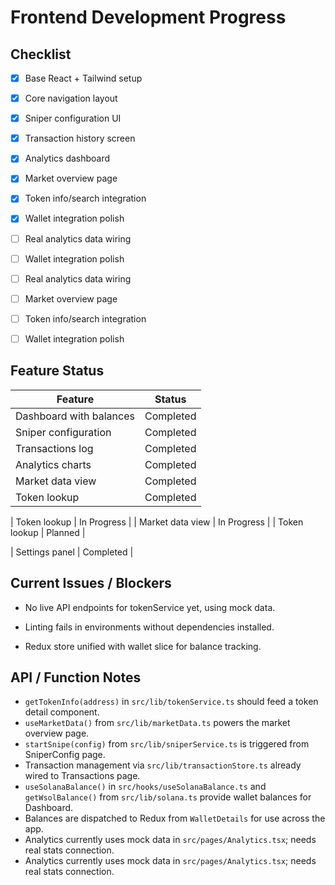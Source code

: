 # Frontend Development Progress

## Checklist

- [x] Base React + Tailwind setup
- [x] Core navigation layout
- [x] Sniper configuration UI
- [x] Transaction history screen
- [x] Analytics dashboard
- [x] Market overview page
- [x] Token info/search integration
- [x] Wallet integration polish
- [ ] Real analytics data wiring
- [ ] Wallet integration polish
- [ ] Real analytics data wiring
- [ ] Market overview page
- [ ] Token info/search integration
- [ ] Wallet integration polish


## Feature Status

| Feature | Status |
| --- | --- |
| Dashboard with balances | Completed |
| Sniper configuration | Completed |
| Transactions log | Completed |
| Analytics charts | Completed |
| Market data view | Completed |
| Token lookup | Completed |

| Token lookup | In Progress |
| Market data view | In Progress |
| Token lookup | Planned |

| Settings panel | Completed |

## Current Issues / Blockers

- No live API endpoints for tokenService yet, using mock data.
- Linting fails in environments without dependencies installed.

- Redux store unified with wallet slice for balance tracking.


## API / Function Notes

- `getTokenInfo(address)` in `src/lib/tokenService.ts` should feed a token detail component.
- `useMarketData()` from `src/lib/marketData.ts` powers the market overview page.
- `startSnipe(config)` from `src/lib/sniperService.ts` is triggered from SniperConfig page.
- Transaction management via `src/lib/transactionStore.ts` already wired to Transactions page.
- `useSolanaBalance()` in `src/hooks/useSolanaBalance.ts` and `getWsolBalance()` from `src/lib/solana.ts` provide wallet balances for Dashboard.
- Balances are dispatched to Redux from `WalletDetails` for use across the app.
- Analytics currently uses mock data in `src/pages/Analytics.tsx`; needs real stats connection.
- Analytics currently uses mock data in `src/pages/Analytics.tsx`; needs real stats connection.